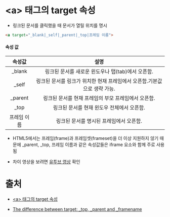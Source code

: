 # \<a\> 태그의 target 속성

- 링크된 문서를 클릭했을 때 문서가 열릴 위치를 명시

```html
<a target="_blank|_self|_parent|_top|프레임 이름">
```

#### 속성 값

|   속성값    |                             설명                             |
| :---------: | :----------------------------------------------------------: |
|   _blank    |      링크된 문서를 새로운 윈도우나 탭(tab)에서 오픈함.       |
|    _self    | 링크된 문서를 링크가 위치한 현재 프레임에서 오픈함.기본값으로 생략 가능. |
|   _parent   |     링크된 문서를 현재 프레임의 부모 프레임에서 오픈함.      |
|    _top     |          링크된 문서를 현재 윈도우 전체에서 오픈함.          |
| 프레임 이름 |           링크된 문서를 명시된 프레임에서 오픈함.            |

- HTML5에서는 프레임(frame)과 프레임셋(frameset)을 더 이상 지원하지 않기 때문에 _parent, _top, 프레임 이름과 같은 속성값들은 iframe 요소와 함께 주로 사용 됨

- 차이 영상을 보려면 [유투브 영상](https://www.youtube.com/watch?v=kSSn2a9V0Io) 확인

  



# 출처

- [\<a\> 태그의 target 속성](http://tcpschool.com/html-tag-attrs/a-target)
  
- [The difference between target: _top, _parent and _framename](https://www.youtube.com/watch?v=kSSn2a9V0Io)

